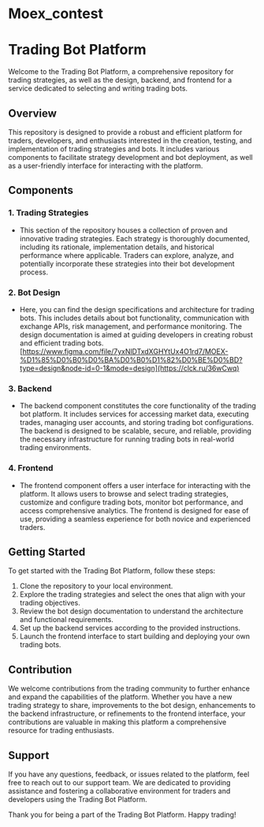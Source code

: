 # Moex_contest

 # Trading Bot Platform

Welcome to the Trading Bot Platform, a comprehensive repository for trading strategies, as well as the design, backend, and frontend for a service dedicated to selecting and writing trading bots.

## Overview

This repository is designed to provide a robust and efficient platform for traders, developers, and enthusiasts interested in the creation, testing, and implementation of trading strategies and bots. It includes various components to facilitate strategy development and bot deployment, as well as a user-friendly interface for interacting with the platform.

## Components

### 1. Trading Strategies
- This section of the repository houses a collection of proven and innovative trading strategies. Each strategy is thoroughly documented, including its rationale, implementation details, and historical performance where applicable. Traders can explore, analyze, and potentially incorporate these strategies into their bot development process.

### 2. Bot Design
- Here, you can find the design specifications and architecture for trading bots. This includes details about bot functionality, communication with exchange APIs, risk management, and performance monitoring. The design documentation is aimed at guiding developers in creating robust and efficient trading bots. [https://www.figma.com/file/7yxNlDTxdXGHYtUx4O1rd7/MOEX-%D1%85%D0%B0%D0%BA%D0%B0%D1%82%D0%BE%D0%BD?type=design&node-id=0-1&mode=design](https://clck.ru/36wCwq)

### 3. Backend
- The backend component constitutes the core functionality of the trading bot platform. It includes services for accessing market data, executing trades, managing user accounts, and storing trading bot configurations. The backend is designed to be scalable, secure, and reliable, providing the necessary infrastructure for running trading bots in real-world trading environments.

### 4. Frontend
- The frontend component offers a user interface for interacting with the platform. It allows users to browse and select trading strategies, customize and configure trading bots, monitor bot performance, and access comprehensive analytics. The frontend is designed for ease of use, providing a seamless experience for both novice and experienced traders.

## Getting Started

To get started with the Trading Bot Platform, follow these steps:
1. Clone the repository to your local environment.
2. Explore the trading strategies and select the ones that align with your trading objectives.
3. Review the bot design documentation to understand the architecture and functional requirements.
4. Set up the backend services according to the provided instructions.
5. Launch the frontend interface to start building and deploying your own trading bots.

## Contribution

We welcome contributions from the trading community to further enhance and expand the capabilities of the platform. Whether you have a new trading strategy to share, improvements to the bot design, enhancements to the backend infrastructure, or refinements to the frontend interface, your contributions are valuable in making this platform a comprehensive resource for trading enthusiasts.

## Support

If you have any questions, feedback, or issues related to the platform, feel free to reach out to our support team. We are dedicated to providing assistance and fostering a collaborative environment for traders and developers using the Trading Bot Platform.

Thank you for being a part of the Trading Bot Platform. Happy trading!  
